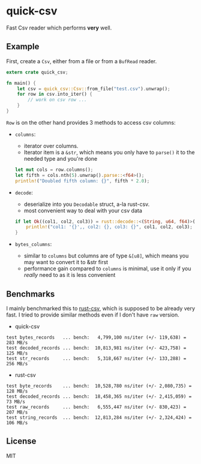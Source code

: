 # quick-csv

Fast Csv reader which performs **very** well.

## Example

First, create a `Csv`, either from a file or from a `BufRead` reader.

```rust
extern crate quick_csv;

fn main() {
    let csv = quick_csv::Csv::from_file("test.csv").unwrap();
    for row in csv.into_iter() {
        // work on csv row ...
    }
}
```

`Row` is on the other hand provides 3 methods to access csv columns:
- `columns`: 
  - iterator over columns.
  - Iterator item is a `&str`, which means you only have to `parse()` it to the needed type and you're done

  ```rust
  let mut cols = row.columns();
  let fifth = cols.nth(5).unwrap().parse::<f64>();
  println!("Doubled fifth column: {}", fifth * 2.0);
  ```

- `decode`:
  - deserialize into you `Decodable` struct, a-la rust-csv.
  - most convenient way to deal with your csv data

  ```rust
  if let Ok((col1, col2, col3)) = rust::decode::<(String, u64, f64)>() {
      println!("col1: '{}',, col2: {}, col3: {}", col1, col2, col3);
  }
  ``` 

- `bytes_columns`:
  - similar to `columns` but columns are of type `&[u8]`, which means you may want to convert it to &str first
  - performance gain compared to `columns` is minimal, use it only if you *really* need to as it is less convenient

## Benchmarks

I mainly benchmarked this to [rust-csv](https://github.com/BurntSushi/rust-csv), which is supposed to be already very fast.
I tried to provide similar methods even if I don't have `raw` version.

- quick-csv
```
test bytes_records   ... bench:   4,799,100 ns/iter (+/- 119,638) = 283 MB/s
test decoded_records ... bench:  10,813,981 ns/iter (+/- 423,758) = 125 MB/s
test str_records     ... bench:   5,318,667 ns/iter (+/- 133,288) = 256 MB/s
```

- rust-csv
```
test byte_records    ... bench:  10,528,780 ns/iter (+/- 2,080,735) = 128 MB/s
test decoded_records ... bench:  18,458,365 ns/iter (+/- 2,415,059) = 73 MB/s
test raw_records     ... bench:   6,555,447 ns/iter (+/- 830,423) = 207 MB/s
test string_records  ... bench:  12,813,284 ns/iter (+/- 2,324,424) = 106 MB/s
```

## License

MIT

